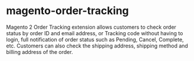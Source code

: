 # magento-order-tracking
Magento 2 Order Tracking extension allows customers to check order status by order ID and email address, or Tracking code without having to login, full notification of order status such as Pending, Cancel, Complete, etc. Customers can also check the shipping address, shipping method and billing address of the order.
